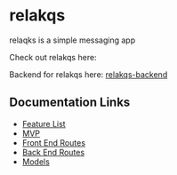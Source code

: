 # relakqs
relaqks is a simple messaging app

Check out relakqs here:

Backend for relakqs here: [relakqs-backend](https://github.com/arkaneshiro/relakqs-backend)

## Documentation Links
- [Feature List](https://github.com/arkaneshiro/relakqs/blob/master/Documentation/feature-list.md)
- [MVP](https://github.com/arkaneshiro/relakqs/blob/master/Documentation/mvp.md)
- [Front End Routes](https://github.com/arkaneshiro/relakqs/blob/master/Documentation/frontEndRoutes.md)
- [Back End Routes](https://github.com/arkaneshiro/relakqs/blob/master/Documentation/backEndRoutes.md)
- [Models](https://github.com/arkaneshiro/relakqs/blob/master/Documentation/models.md)
